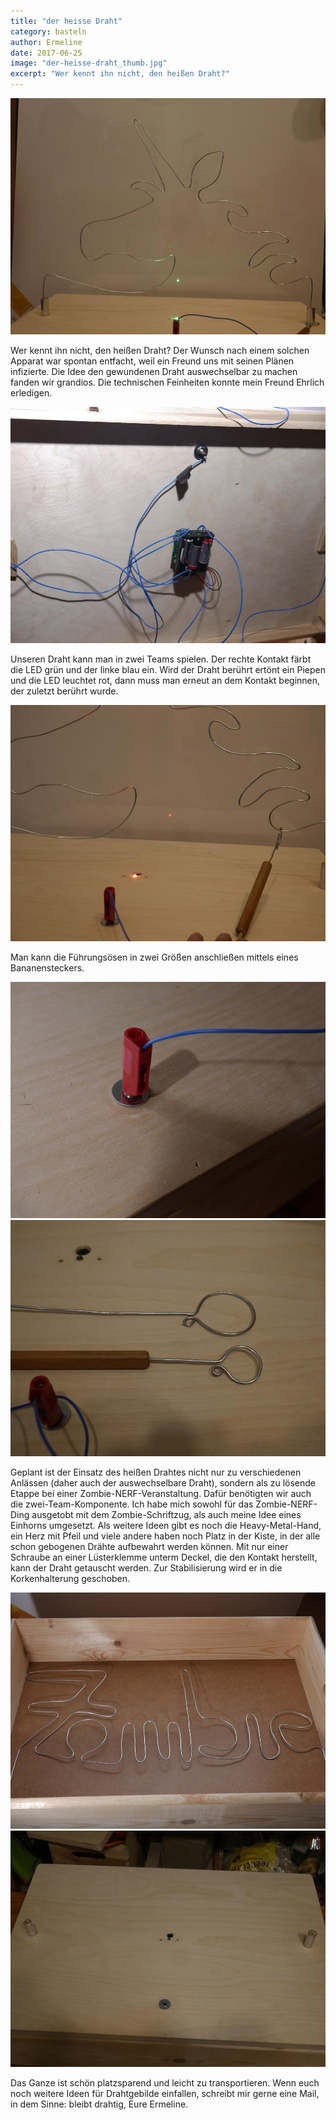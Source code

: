 ```yaml
---
title: "der heisse Draht"
category: basteln
author: Ermeline
date: 2017-06-25
image: "der-heisse-draht_thumb.jpg"
excerpt: "Wer kennt ihn nicht, den heißen Draht?"
---
```


![Team Grün führt](_1100690.JPG)

Wer kennt ihn nicht, den heißen Draht? Der Wunsch nach einem solchen Apparat war spontan entfacht, weil ein Freund uns mit seinen Plänen infizierte. Die Idee den gewundenen Draht auswechselbar zu machen fanden wir grandios. Die technischen Feinheiten konnte mein Freund Ehrlich erledigen. 

![unsere Platine mit Stromversorgung](_1100708.JPG)

Unseren Draht kann man in zwei Teams spielen. Der rechte Kontakt färbt die LED grün und der linke blau ein. Wird der Draht berührt ertönt ein Piepen und die LED leuchtet rot, dann muss man erneut an dem Kontakt beginnen, der zuletzt berührt wurde. 

![Berührt!!](_1100689.JPG)

Man kann die Führungsösen in zwei Größen anschließen mittels eines Bananensteckers. 

![Bananenbuchse für Öse](_1100699.JPG)
![Zwei Ösen](_1100720.JPG)

Geplant ist der Einsatz des heißen Drahtes nicht nur zu verschiedenen Anlässen (daher auch der auswechselbare Draht), sondern als zu lösende Etappe bei einer Zombie-NERF-Veranstaltung. Dafür benötigten wir auch die zwei-Team-Komponente. Ich habe mich sowohl für das Zombie-NERF-Ding ausgetobt mit dem Zombie-Schriftzug, als auch meine Idee eines Einhorns umgesetzt. Als weitere Ideen gibt es noch die Heavy-Metal-Hand, ein Herz mit Pfeil und viele andere haben noch Platz in der Kiste, in der alle schon gebogenen Drähte aufbewahrt werden können. Mit nur einer Schraube an einer Lüsterklemme unterm Deckel, die den Kontakt herstellt, kann der Draht getauscht werden. Zur Stabilisierung wird er in die Korkenhalterung geschoben. 

![Zombie](_1100711.JPG)
![Transportfertig](_1100721.JPG)

Das Ganze ist schön platzsparend und leicht zu transportieren. Wenn euch noch weitere Ideen für Drahtgebilde einfallen, schreibt mir gerne eine Mail, in dem Sinne: bleibt drahtig, Eure Ermeline.
